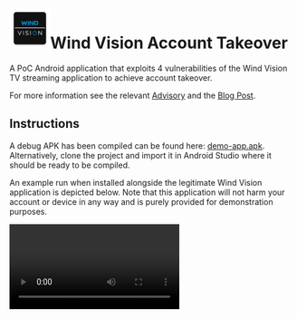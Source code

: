 # <img src="app/src/main/res/mipmap-hdpi/ic_launcher.png">Wind Vision Account Takeover

A PoC Android application that exploits 4 vulnerabilities of the Wind Vision TV streaming application to achieve account takeover. 

For more information see the relevant [Advisory](https://labs.f-secure.com/advisories/wind-vision) and the [Blog Post](https://labs.f-secure.com/blog/wind-vision-writeup).



## Instructions

A debug APK has been compiled can be found here: [demo-app.apk](demo-app.apk). Alternatively, clone the project and import it in Android Studio where it should be ready to be compiled. 

An example run when installed alongside the legitimate Wind Vision application is depicted below. Note that this application will not harm your account or device in any way and is purely provided for demonstration purposes. 

<video src="demo-poc.mp4"></video>

